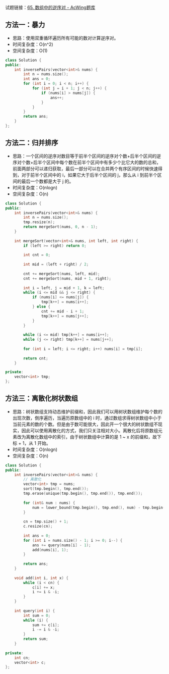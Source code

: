 试题链接：[65. 数组中的逆序对 - AcWing题库](https://www.acwing.com/problem/content/61/)

## 方法一：暴力

- 思路：使用双重循环遍历所有可能的数对计算逆序对。
- 时间复杂度：O(n^2)
- 空间复杂度：O(1)

```cpp
class Solution {
public:
    int inversePairs(vector<int>& nums) {
        int n = nums.size();
        int ans = 0;
        for (int i = 0; i < n; i++) {
            for (int j = i + 1; j < n; j++) {
                if (nums[i] > nums[j]) {
                    ans++;
                }
            }
        }
        return ans;
    }
};
```

## 方法二：归并排序

- 思路：一个区间的逆序对数目等于前半个区间的逆序对个数+后半个区间的逆序对个数+后半个区间中每个数在前半个区间中有多少个比它大的数的总和，前面两部分可以递归获取，最后一部分可以在合并两个有序区间的时候快速得到，对于前半个区间中的 i，如果它大于后半个区间的 j，那么从 i 到前半个区间的最后一个数都是大于 j 的。
- 时间复杂度：O(nlogn)
- 空间复杂度：O(n)

```cpp
class Solution {
public:
    int inversePairs(vector<int>& nums) {
        int n = nums.size();
        tmp.resize(n);
        return mergeSort(nums, 0, n - 1);
    }
    
    int mergeSort(vector<int>& nums, int left, int right) {
        if (left >= right) return 0;
        
        int cnt = 0;
        
        int mid = (left + right) / 2;
        
        cnt += mergeSort(nums, left, mid);
        cnt += mergeSort(nums, mid + 1, right);
        
        int i = left, j = mid + 1, k = left;
        while (i <= mid && j <= right) {
            if (nums[i] <= nums[j]) {
                tmp[k++] = nums[i++];
            } else {
                cnt += mid - i + 1;
                tmp[k++] = nums[j++];
            }
        }
        
        while (i <= mid) tmp[k++] = nums[i++];
        while (j <= right) tmp[k++] = nums[j++];
        
        for (int i = left; i <= right; i++) nums[i] = tmp[i];
        
        return cnt;
    }

private:
    vector<int> tmp;
};
```

## 方法三：离散化树状数组

- 思路：树状数组支持动态维护前缀和，因此我们可以用树状数组维护每个数的出现次数，倒序遍历，当遍历原数组中的 i 时，通过数组求得树状数组中小于当前元素的数的个数。但是由于数可能很大，因此开一个很大的树状数组不现实，因此可以使用离散化的方式，我们只关注相对大小。离散化后将原数组元素改为离散化数组中的索引，由于树状数组中计算的是 1 ~ x 的前缀和，故下标 + 1，从 1 开始。
- 时间复杂度：O(nlogn)
- 空间复杂度：O(n)

```cpp
class Solution {
public:
    int inversePairs(vector<int>& nums) {
        // 离散化
        vector<int> tmp = nums;
        sort(tmp.begin(), tmp.end());
        tmp.erase(unique(tmp.begin(), tmp.end()), tmp.end());
        
        for (int& num : nums) {
            num = lower_bound(tmp.begin(), tmp.end(), num) - tmp.begin() + 1;
        }
        
        cn = tmp.size() + 1;
        c.resize(cn);
        
        int ans = 0;
        for (int i = nums.size() - 1; i >= 0; i--) {
            ans += query(nums[i] - 1);
            add(nums[i], 1);
        }
        
        return ans;
    }
    
    void add(int i, int x) {
        while (i < cn) {
            c[i] += x;
            i += i & -i;
        }
    }
    
    int query(int i) {
        int sum = 0;
        while (i) {
            sum += c[i];
            i -= i & -i;
        }
        return sum;
    }
    
private:
    int cn;
    vector<int> c;
};
```
